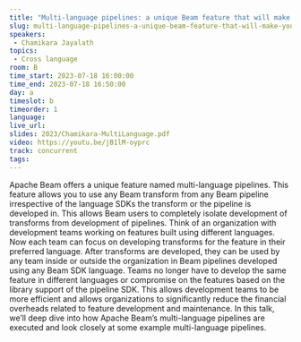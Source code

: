 ```yaml
---
title: "Multi-language pipelines: a unique Beam feature that will make your team more efficient"
slug: multi-language-pipelines-a-unique-beam-feature-that-will-make-your-team-more-efficient
speakers:
 - Chamikara Jayalath
topics:
 - Cross language
room: B
time_start: 2023-07-18 16:00:00
time_end: 2023-07-18 16:50:00
day: a
timeslot: b
timeorder: 1
language: 
live_url: 
slides: 2023/Chamikara-MultiLanguage.pdf
video: https://youtu.be/jB1lM-oyprc
track: concurrent
tags:
---
```


Apache Beam offers a unique feature named multi-language pipelines. This feature allows you to use any Beam transform from any Beam pipeline irrespective of the language SDKs the transform or the pipeline is developed in. This allows Beam users to completely isolate development of transforms from development of pipelines. Think of an organization with development teams working on features built using different languages. Now each team can focus on developing transforms for the feature in their preferred language. After transforms are developed, they can be used by any team inside or outside the organization in Beam pipelines developed using any Beam SDK language. Teams no longer have to develop the same feature in different languages or compromise on the features based on the library support of the pipeline SDK. This allows development teams to be more efficient and allows organizations to significantly reduce the financial overheads related to feature development and maintenance. In this talk, we’ll deep dive into how Apache Beam’s multi-language pipelines are executed and look closely at some example multi-language pipelines.